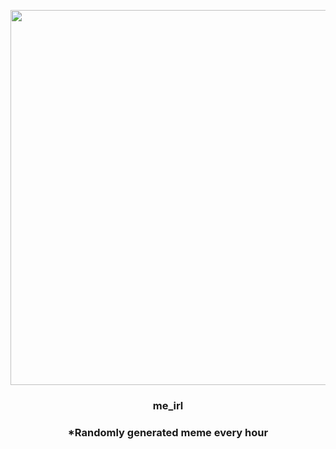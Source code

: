 <p align="center">
        <img src="https://i.redd.it/62x665w9ofp91.jpg" width="600" height="600">
        </p>
        <h3 align="center">me_irl</h3>
        <h3 align="center">*Randomly generated meme every hour</h3>
    